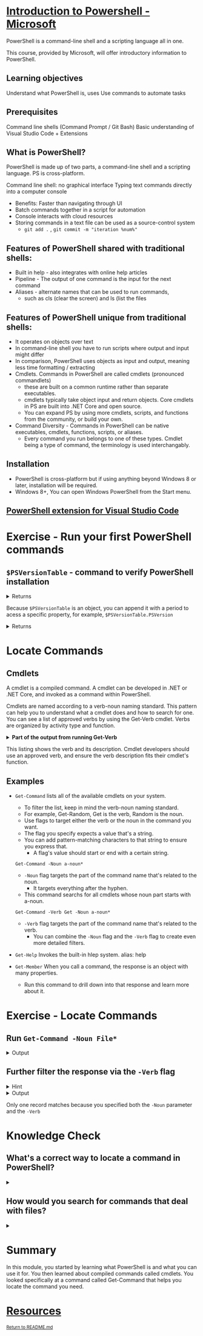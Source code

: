 # [Introduction to Powershell - Microsoft](https://docs.microsoft.com/en-us/learn/modules/introduction-to-powershell/1-introduction)

PowerShell is a command-line shell and a scripting language all in one.

This course, provided by Microsoft, will offer introductory information to PowerShell. 

## Learning objectives

Understand what PowerShell is, uses 
Use commands to automate tasks 

## Prerequisites 
Command line shells (Command Prompt / Git Bash)
Basic understanding of Visual Studio Code + Extensions 

## What is PowerShell?

PowerShell is made up of two parts, a command-line shell and a scripting language.
PS is cross-platform. 

Command line shell: no graphical interface 
Typing text commands directly into a computer console
- Benefits: Faster than navigating through UI 
- Batch commands together in a script for automation
- Console interacts with cloud resources 
- Storing commands in a text file can be used as a source-control system
  - `git add .` , `git commit -m "iteration %num%"` 

## Features of PowerShell shared with traditional shells:
- Built in help - also integrates with online help articles
- Pipeline - The output of one command is the input for the next command
- Aliases - alternate names that can be used to run commands,
    - such as cls (clear the screen) and ls (list the files

## Features of PowerShell unique from traditional shells:
- It operates on objects over text
- In command-line shell you have to run scripts where output and input might differ
- In comparison, PowerShell uses objects as input and output, meaning less time formatting / extracting 
- Cmdlets. Commands in PowerShell are called cmdlets (pronounced commandlets)
    - these are built on a common runtime rather than separate executables. 
    - cmdlets typically take object input and return objects. Core cmdlets in PS are built into .NET Core and open source. 
    - You can expand PS by using more cmdlets, scripts, and functions from the community, or build your own. 
- Command Diversity - Commands in PowerShell can be native executables, cmdlets, functions, scripts, or aliases. 
    - Every command you run belongs to one of these types. Cmdlet being a type of command, the terminology is used interchangably. 

## Installation
- PowerShell is cross-platform but if using anything beyond Windows 8 or later, installation will be required. 
- Windows 8+, You can open Windows PowerShell from the Start menu.

## [PowerShell extension for Visual Studio Code](https://marketplace.visualstudio.com/items?itemName=ms-vscode.PowerShell)

# Exercise - Run your first PowerShell commands

## `$PSVersionTable` - command to verify PowerShell installation 

<details>
<summary>
Returns
</summary>
<table>
<tr>
<th>
Name
</th>
<th>
Value
</th>
</tr>
<tr>
<th>
PSVersion
</th>
<th>
5.1.19041.1682
</th>
</tr>
<tr>
<th>
PSEdition
</th>
<th>
Desktop
</th>
</tr>
</table>
...and so on. 
</details>

Because `$PSVersionTable` is an object, you can append it with a period to acess a specific property, for example, `$PSVersionTable.PSVersion`

<details>
<summary>
Returns
</summary>
<table>
<tr>
<th>
Name
</th>
<th>
Value
</th>
</tr>
<th>
PSVersion
</th>
<th>
5.1.19041.1682
</th>
</tr>
</table>
</details>

# Locate Commands 

## Cmdlets 
A cmdlet is a compiled command. A cmdlet can be developed in .NET or .NET Core, and invoked as a command within PowerShell. 

Cmdlets are named according to a verb-noun naming standard.
This pattern can help you to understand what a cmdlet does and how to search for one. You can see a list of approved verbs by using the Get-Verb cmdlet. 
Verbs are organized by activity type and function. 

<details>
<summary><strong>Part of the output from running Get-Verb</strong></summary>
<table>
<tr>
<th>Verb</th>
<th>AliasPrefix</th>
<th>Group</th>
<th>Description</th>
</tr>
<tr>
<th>Add</th>         
<th>a</th>
<th>Common</th>
<th>Adds a resource to a container, or atta…</th>
</tr>
<tr>
<th>Clear</th>       
<th>cl</th>  
<th>Common</th>        
<th>Removes all the resources from a contai…`</th>
</tr>
</table>
</details>

This listing shows the verb and its description. 
Cmdlet developers should use an approved verb, and ensure the verb description fits their 
cmdlet's function. 

## Examples

- `Get-Command` lists all of the available cmdlets on your system.
    - To filter the list, keep in mind the verb-noun naming standard. 
    - For example, Get-Random, Get is the verb, Random is the noun.
    - Use flags to target either the verb or the noun in the command you want. 
    - The flag you specify expects a value that's a string. 
    - You can add pattern-matching characters to that string to ensure you express that. 
        - A flag's value should start or end with a certain string. 

    `Get-Command -Noun a-noun*`
    - `-Noun` flag targets the part of the command name that's related to the noun. 
        - It targets everything after the hyphen. 
    - This command searchs for all cmdlets whose noun part starts with a-noun.

    `Get-Command -Verb Get -Noun a-noun*`
    - `-Verb` flag targets the part of the command name that's related to the verb.
        - You can combine the `-Noun` flag and the `-Verb` flag to create even more detailed filters.

- `Get-Help` Invokes the built-in hlep system. alias: help 
- `Get-Member` When you call a command, the response is an object with many properties. 
    - Run this command to drill down into that response and learn more about it. 

# Exercise - Locate Commands
## Run `Get-Command -Noun File*`

<details> 
<summary>Output</summary>
<table>
<tr>
<th>CommandType</th>
<th>Name</th>
<th>Version</th>
<th>Source</th>
</tr>
<tr>
<th>Cmdlet</th>
<th>Get-FileHash</th>
<th>7.0.0.0</th>
<th>Microsoft.PowerShell.Utility</th>
</tr>
<tr>
<th>Cmdlet</th>
<th>Out-File</th>
<th>7.0.0.0</th>
<th>Microsoft.PowerShell.Utility</th>
</tr>
<tr>
<th>Cmdlet</th>
<th>Unblock-File</th>
<th>7.0.0.0</th>
<th>Microsoft.PowerShell.Utility</th>
</tr>
</table>
</details> 

## Further filter the response via the `-Verb` flag 
<details>
<summary>Hint</summary>
<code>syntax: `Get-Command -Verb Get -Noun File*</code>
</details>

<details> 

<summary>Output</summary>

<table>
<tr>
<th>CommandType</th>
<th>Name</th>
<th>Version</th>
<th>Source</th>
</tr>
<tr>
<th>Cmdlet</th>
<th>Get-FileHash</th>
<th>7.0.0.0</th>
<th>Microsoft.PowerShell.Utility</th>
</tr>
</table>
</details> 

Only one record matches because you specified both the `-Noun` parameter and the `-Verb`

# Knowledge Check 

## What's a correct way to locate a command in PowerShell? 
<details>
<summary>
</summary>
Call <code>Get-Command 'name of command'</code>
</details>

## How would you search for commands that deal with files?
<details>
<summary>
</summary>
Call <code>Get-Command -Noun File*</code>
</details>

# Summary

In this module, you started by learning what PowerShell is and what you can use it for.
You then learned about compiled commands called cmdlets. 
You looked specifically at a command called Get-Command that helps you locate the command you need.

# [Resources](https://docs.microsoft.com/en-us/powershell/scripting/learn/ps101/01-getting-started?preserve-view=true&view=powershell-7.2&WT.mc_id=academic-16634-chnoring&viewFallbackFrom=powershell-7.1)

<sup>[Return to README.md](/README.md)</sup>